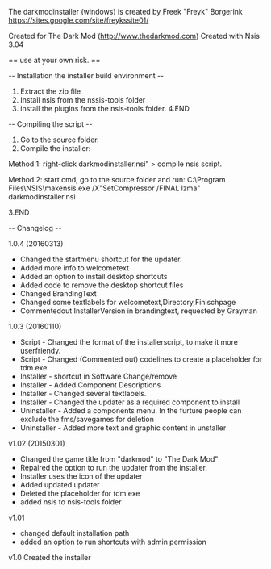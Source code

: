 
The darkmodinstaller (windows) is created by
Freek "Freyk" Borgerink
https://sites.google.com/site/freykssite01/

Created for The Dark Mod (http://www.thedarkmod.com)
Created with Nsis 3.04

== use at your own risk. ==


-- Installation the installer build environment --

1. Extract the zip file   
2. Install nsis from the nssis-tools folder
3. install the plugins from the nsis-tools folder.
4.END

-- Compiling the script --

1. Go to the source folder. 
2. Compile the installer:

Method 1:
right-click darkmodinstaller.nsi" > compile nsis script.

Method 2:
start cmd,
go to the source folder
and run: C:\Program Files\NSIS\makensis.exe /X"SetCompressor /FINAL lzma" darkmodinstaller.nsi

3.END


-- Changelog --

1.0.4 (20160313)
- Changed the startmenu shortcut for the updater.
- Added more info to welcometext
- Added an option to install desktop shortcuts
- Added code to remove the desktop shortcut files
- Changed BrandingText
- Changed some textlabels for welcometext,Directory,Finischpage
- Commentedout InstallerVersion in brandingtext, requested by Grayman 
 
1.0.3 (20160110)
- Script - Changed the format of the installerscript, to make it more userfriendy.
- Script - Changed (Commented out) codelines to create a placeholder for tdm.exe  
- Installer -  shortcut in Software Change/remove
- Installer - Added Component Descriptions
- Installer - Changed several textlabels.
- Installer - Changed the updater as a required component to install
- Uninstaller - Added a components menu. In the furture people can exclude the fms/savegames for deletion 
- Uninstaller - Added more text and graphic content in unstaller 

v1.02 (20150301)
- Changed the game title from "darkmod" to "The Dark Mod"
- Repaired the option to run the updater from the installer.
- Installer uses the icon of the updater
- Added updated updater
- Deleted the placeholder for tdm.exe
- added nsis to nsis-tools folder
  
v1.01  
- changed default installation path
- added an option to run shortcuts with admin permission  

v1.0 
Created the installer
